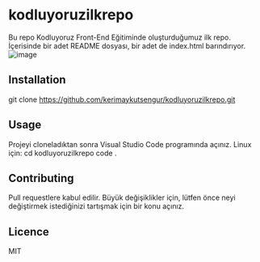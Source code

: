 # kodluyoruzilkrepo
Bu repo Kodluyoruz Front-End Eğitiminde oluşturduğumuz ilk repo. İçerisinde bir adet README dosyası, bir adet de index.html barındırıyor.
![image](https://user-images.githubusercontent.com/106157752/170036594-37533f3f-c0d8-458d-b2e5-243fd3a68410.png)
## Installation
git clone https://github.com/kerimaykutsengur/kodluyoruzilkrepo.git
## Usage
Projeyi cloneladıktan sonra Visual Studio Code programında açınız.
Linux için:
cd kodluyoruzilkrepo
code .
## Contributing
Pull requestlere kabul edilir. Büyük değişiklikler için, lütfen önce neyi değiştirmek istediğinizi  tartışmak için bir konu açınız.
## Licence
MIT
